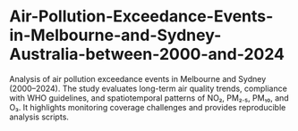 # Air-Pollution-Exceedance-Events-in-Melbourne-and-Sydney-Australia-between-2000-and-2024
Analysis of air pollution exceedance events in Melbourne and Sydney (2000–2024). The study evaluates long-term air quality trends, compliance with WHO guidelines, and spatiotemporal patterns of NO₂, PM₂.₅, PM₁₀, and O₃. It highlights monitoring coverage challenges and provides reproducible analysis scripts.
